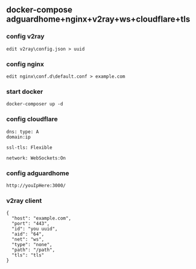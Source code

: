 ## docker-compose adguardhome+nginx+v2ray+ws+cloudflare+tls
### config v2ray
```
edit v2ray\config.json > uuid
```
### config nginx
```
edit nginx\conf.d\default.conf > example.com
```
### start docker
```
docker-composer up -d
```
### config cloudflare
```
dns: type: A
domain:ip

ssl-tls: Flexible

network: WebSockets:On
```
### config adguardhome
```
http://youIpHere:3000/
```

### v2ray client
```
{
  "host": "example.com",
  "port": "443",
  "id": "you uuid",
  "aid": "64",
  "net": "ws",
  "type": "none",
  "path": "/path",
  "tls": "tls"
}
```